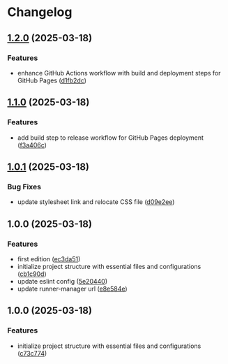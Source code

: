# Changelog

## [1.2.0](https://github.com/rvanbaalen/rvanbaalen.github.io/compare/rvanbaalen.github.io-v1.1.0...rvanbaalen.github.io-v1.2.0) (2025-03-18)


### Features

* enhance GitHub Actions workflow with build and deployment steps for GitHub Pages ([d1fb2dc](https://github.com/rvanbaalen/rvanbaalen.github.io/commit/d1fb2dc4e0b5bf03da9c1fa0e61d60a3910711f9))

## [1.1.0](https://github.com/rvanbaalen/rvanbaalen.github.io/compare/rvanbaalen.github.io-v1.0.1...rvanbaalen.github.io-v1.1.0) (2025-03-18)


### Features

* add build step to release workflow for GitHub Pages deployment ([f3a406c](https://github.com/rvanbaalen/rvanbaalen.github.io/commit/f3a406cdafc5ad282abe6f9d972de734337a5480))

## [1.0.1](https://github.com/rvanbaalen/rvanbaalen.github.io/compare/rvanbaalen.github.io-v1.0.0...rvanbaalen.github.io-v1.0.1) (2025-03-18)


### Bug Fixes

* update stylesheet link and relocate CSS file ([d09e2ee](https://github.com/rvanbaalen/rvanbaalen.github.io/commit/d09e2ee23e887d4d1b947ac89cadc1bcc54e0ab3))

## 1.0.0 (2025-03-18)


### Features

* first edition ([ec3da51](https://github.com/rvanbaalen/rvanbaalen.github.io/commit/ec3da516dee09c661e87d65972e5509abab0d6ad))
* initialize project structure with essential files and configurations ([cb1c90d](https://github.com/rvanbaalen/rvanbaalen.github.io/commit/cb1c90d7c3fd6579fdfb771162cd3f15a48c9800))
* update eslint config ([5e20440](https://github.com/rvanbaalen/rvanbaalen.github.io/commit/5e20440ddbd86217a2ca76ea8a47354c41cc9a0b))
* update runner-manager url ([e8e584e](https://github.com/rvanbaalen/rvanbaalen.github.io/commit/e8e584ec851c659db74bc513f96611c102763033))

## 1.0.0 (2025-03-18)


### Features

* initialize project structure with essential files and configurations ([c73c774](https://github.com/rvanbaalen/template-static-html/commit/c73c774292aff482845f9c3f65415f88335a9987))

